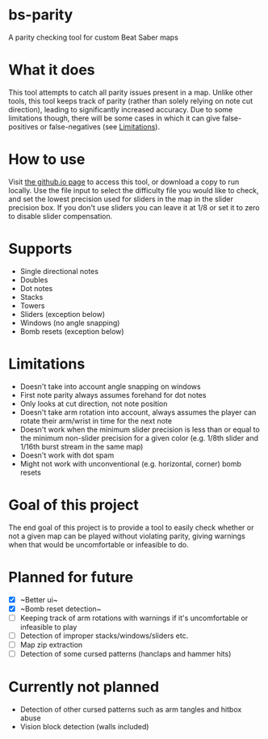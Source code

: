 # bs-parity
A parity checking tool for custom Beat Saber maps

# What it does
This tool attempts to catch all parity issues present in a map. Unlike other tools, this tool keeps track of parity (rather than solely relying on note cut direction), leading to significantly increased accuracy. Due to some limitations though, there will be some cases in which it can give false-positives or false-negatives (see [Limitations](#Limitations)).

# How to use
Visit [the github.io page](https://galaxymaster2.github.io/bs-parity/) to access this tool, or download a copy to run locally. Use the file input to select the difficulty file you would like to check, and set the lowest precision used for sliders in the map in the slider precision box. If you don't use sliders you can leave it at 1/8 or set it to zero to disable slider compensation.

# Supports
- Single directional notes
- Doubles
- Dot notes
- Stacks
- Towers
- Sliders (exception below)
- Windows (no angle snapping)
- Bomb resets (exception below)

# Limitations
- Doesn't take into account angle snapping on windows
- First note parity always assumes forehand for dot notes
- Only looks at cut direction, not note position
- Doesn't take arm rotation into account, always assumes the player can rotate their arm/wrist in time for the next note
- Doesn't work when the minimum slider precision is less than or equal to the minimum non-slider precision for a given color (e.g. 1/8th slider and 1/16th burst stream in the same map)
- Doesn't work with dot spam
- Might not work with unconventional (e.g. horizontal, corner) bomb resets

# Goal of this project
The end goal of this project is to provide a tool to easily check whether or not a given map can be played without violating parity, giving warnings when that would be uncomfortable or infeasible to do.

# Planned for future
- [x] ~Better ui~
- [x] ~Bomb reset detection~
- [ ] Keeping track of arm rotations with warnings if it's uncomfortable or infeasible to play
- [ ] Detection of improper stacks/windows/sliders etc.
- [ ] Map zip extraction
- [ ] Detection of some cursed patterns (hanclaps and hammer hits)

# Currently not planned
- Detection of other cursed patterns such as arm tangles and hitbox abuse
- Vision block detection (walls included)
